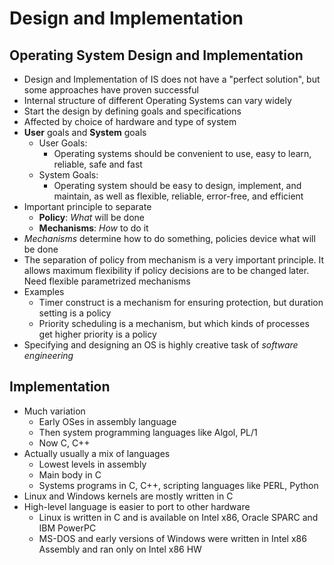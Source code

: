 # Design and Implementation
## Operating System Design and Implementation
- Design and Implementation of IS does not have a "perfect solution", but some approaches have proven successful
- Internal structure of different Operating Systems can vary widely
- Start the design by defining goals and specifications
- Affected by choice of hardware and type of system
- **User** goals and **System** goals
	- User Goals: 
		- Operating systems should be convenient to use, easy to learn, reliable, safe and fast
	- System Goals:
		- Operating system should be easy to design, implement, and maintain, as well as flexible, reliable, error-free, and efficient
- Important principle to separate
	- **Policy**: *What* will be done
	- **Mechanisms**: *How* to do it
- *Mechanisms* determine how to do something, policies device what will be done
- The separation of policy from mechanism is a very important principle. It allows maximum flexibility if policy decisions are to be changed later. Need flexible parametrized mechanisms
- Examples
	- Timer construct is a mechanism for ensuring protection, but duration setting is a policy
	- Priority scheduling is a mechanism, but which kinds of processes get higher priority is a policy
- Specifying and designing an OS is highly creative task of *software engineering*
## Implementation
- Much variation
	- Early OSes in assembly language
	- Then system programming languages like Algol, PL/1
	- Now C, C++
- Actually usually a mix of languages
	- Lowest levels in assembly
	- Main body in C
	- Systems programs in C, C++, scripting languages like PERL, Python
- Linux and Windows kernels are mostly written in C
- High-level language is easier to port to other hardware
	- Linux is written in C and is available on Intel x86, Oracle SPARC and IBM PowerPC
	- MS-DOS and early versions of Windows were written in Intel x86 Assembly and ran only on Intel x86 HW